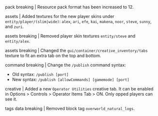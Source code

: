 pack breaking | Resource pack format has been increased to 12.

assets | Added textures for the new player skins under `entity/player/(slim|wide)`: `alex`, `ari`, `efe`, `kai`, `makena`, `noor`, `steve`, `sunny`, and `zuri`.

assets breaking | Removed player skin textures `entity/steve` and `entity/alex`.

assets breaking | Changed the `gui/container/creative_inventory/tabs` texture to fit an extra tab on the top and bottom.

command breaking | Change the `/publish` command syntax:
* Old syntax: `/publish [port]`
* New syntax: `/publish [allowCommands] [gamemode] [port]`

creative | Added a new `Operator Utilities` creative tab. It can be enabled in Options > Controls > Operator Items Tab > ON. Only opped players can see it.

tags data breaking | Removed block tag `overworld_natural_logs`.
